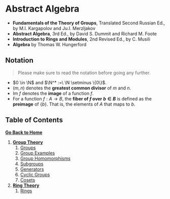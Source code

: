 # Abstract Algebra

* **Fundamentals of the Theory of Groups**, Translated Second Russian Ed., by M.I. Kargapolov and Ju.I. Merzljakov
* **Abstract Algebra**, 3rd Ed., by David S. Dummit and Richard M. Foote
* **Introduction to Rings and Modules**, 2nd Revised Ed., by C. Musili
* **Algebra** by Thomas W. Hungerford

## Notation

> Please make sure to read the notation before going any further.

* $0 \in \N$ and $\N^* :=\ \N \setminus \{0\}$.
* $(m,n)$ denotes the **greatest common divisor** of $m$ and $n$.
* $\text{Im }f$ denotes the **image** of a function $f$.
* For a function $f: A \to B$, the **fiber of $f$ over $b \in B$** is defined as the **preimage** of $\{b\}$. That is, the elements of $A$ that maps to $b$.

## Table of Contents

[**Go Back to Home**](../../README.md)

1. [**Group Theory**](./01-group-theory/00-index.md)
    1. [Groups](./01-group-theory/01-groups.md)
    2. [Group Examples](./01-group-theory/02-group-examples.md)
    3. [Group Homomorphisms](./01-group-theory/03-group-homomorphisms.md)
    4. [Subgroups](./01-group-theory/04-subgroups.md)
    5. [Generators](./01-group-theory/05-generators.md)
    6. [Cyclic Groups](./01-group-theory/06-cyclic-groups.md)
    7. [Cosets](./01-group-theory/07-cosets.md)
1. [**Ring Theory**](./01-group-theory/01-group-theory/00-index.md)
    1. [Rings](./02-ring-theory/01-rings.md)
